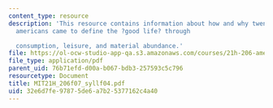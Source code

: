 ```yaml
---
content_type: resource
description: 'This resource contains information about how and why twentieth-century
  americans came to define the ?good life? through

  consumption, leisure, and material abundance.'
file: https://ol-ocw-studio-app-qa.s3.amazonaws.com/courses/21h-206-american-consumer-culture-fall-2007/32e6d7fe97875de6a7b25377162c4a40_MIT21H_206f07_syllf04.pdf
file_type: application/pdf
parent_uid: 76b71efd-d00a-b067-bdb3-257593c5c796
resourcetype: Document
title: MIT21H_206f07_syllf04.pdf
uid: 32e6d7fe-9787-5de6-a7b2-5377162c4a40
---
```

